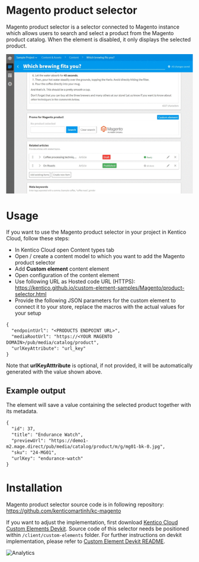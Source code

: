 # Magento product selector
Magento product selector is a selector connected to Magento instance which allows users to search and select a product from the Magento product catalog. When the element is disabled, it only displays the selected product.

![Magento product selector](MagentoProductSelector.gif)

# Usage

If you want to use the Magento product selector in your project in Kentico Cloud, follow these steps:

* In Kentico Cloud open Content types tab
* Open / create a content model to which you want to add the Magento product selector
* Add **Custom element** content element
* Open configuration of the content element
* Use following URL as Hosted code URL (HTTPS): https://kentico.github.io/custom-element-samples/Magento/product-selector.html
* Provide the following JSON parameters for the custom element to connect it to your store, replace the macros with the actual values for your setup

```
{
  "endpointUrl": "<PRODUCTS ENDPOINT URL>",
  "mediaRootUrl": "https://<YOUR MAGENTO DOMAIN>/pub/media/catalog/product",
  "urlKeyAttribute": "url_key"
}
```

Note that **urlKeyAtttribute** is optional, if not provided, it will be automatically generated with the value shown above.

## Example output

The element will save a value containing the selected product together with its metadata. 

```
{
  "id": 37,
  "title": "Endurance Watch",
  "previewUrl": "https://demo1-m2.mage.direct/pub/media/catalog/product/m/g/mg01-bk-0.jpg",
  "sku": "24-MG01",
  "urlKey": "endurance-watch"
}
```

# Installation

Magento product selector source code is in following repository: https://github.com/kenticomartinh/kc-magento

If you want to adjust the implementation, first download [Kentico Cloud Custom Elements Devkit](https://github.com/kentico/custom-element-devkit). Source code of this selector needs be positioned within `/client/custom-elements` folder. For further instructions on devkit implementation, please refer to [Custom Element Devkit README](https://github.com/Kentico/custom-element-devkit/blob/master/readme.md).

![Analytics](https://kentico-ga-beacon.azurewebsites.net/api/UA-69014260-4/Kentico/custom-element-samples/Magento?pixel)
